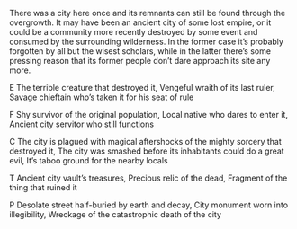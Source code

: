 There was a city here once and its remnants can still be found through the overgrowth. It may have been an ancient city of some lost empire, or it could be a community more recently destroyed by some event and consumed by the surrounding wilderness. In the former case it’s probably forgotten by all but the wisest scholars, while in the latter there’s some pressing reason that its former people don’t dare approach its site any more.

E The terrible creature that destroyed it, Vengeful wraith of its last ruler, Savage chieftain who’s taken it for his seat of rule

F Shy survivor of the original population, Local native who dares to enter it, Ancient city servitor who still functions

C The city is plagued with magical aftershocks of the mighty sorcery that destroyed it, The city was smashed before its inhabitants could do a great evil, It’s taboo ground for the nearby locals

T Ancient city vault’s treasures, Precious relic of the dead, Fragment of the thing that ruined it

P Desolate street half-buried by earth and decay, City monument worn into illegibility, Wreckage of the catastrophic death of the city